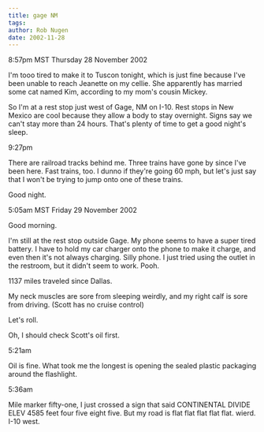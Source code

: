 ```yaml
---
title: gage NM
tags: 
author: Rob Nugen
date: 2002-11-28
---
```


<p class=date>8:57pm MST Thursday 28 November 2002</p>

<p>I'm tooo tired to make it to Tuscon tonight, which is just fine
because I've been unable to reach Jeanette on my cellie.  She
apparently has married some cat named Kim, according to my mom's
cousin Mickey.</p>

<p>So I'm at a rest stop just west of Gage, NM on I-10.  Rest stops in
New Mexico are cool because they allow a body to stay overnight.
Signs say we can't stay more than 24 hours.  That's plenty of time to
get a good night's sleep.</p>

<p class=date>9:27pm</p>

<p>There are railroad tracks behind me.  Three trains have gone by
since I've been here.  Fast trains, too.  I dunno if they're going 60
mph, but let's just say that I won't be trying to jump onto one of
these trains.</p>

<p>Good night.</p>

<p class=date>5:05am MST Friday 29 November 2002</p>

<p>Good morning.</p>

<p>I'm still at the rest stop outside Gage.  My phone seems to have a
super tired battery.  I have to hold my car charger onto the phone to
make it charge, and even then it's not always charging.  Silly phone.
I just tried using the outlet in the restroom, but it didn't seem to
work.  Pooh.</p>

<p>1137 miles traveled since Dallas.</p>

<p>My neck muscles are sore from sleeping weirdly, and my right calf
is sore from driving.  (Scott has no cruise control)</p>

<p>Let's roll.</p>

<p>Oh, I should check Scott's oil first.</p>

<p class=date>5:21am</p>

<p>Oil is fine.  What took me the longest is opening the sealed
plastic packaging around the flashlight.</p>

<p class=date>5:36am</p>

<p>Mile marker fifty-one, I just crossed a sign that said CONTINENTAL
DIVIDE ELEV 4585 feet four five eight five.  But my road is flat flat
flat flat flat.  wierd.  I-10 west.</p>
